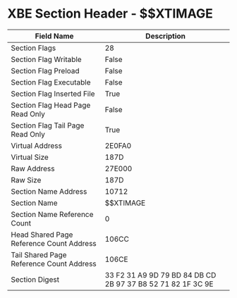 # XBE Section Header - $$XTIMAGE

| Field Name | Description |
|---|---|
| Section Flags | 28 |
| Section Flag Writable | False |
| Section Flag Preload | False |
| Section Flag Executable | False |
| Section Flag Inserted File | True |
| Section Flag Head Page Read Only | False |
| Section Flag Tail Page Read Only | True |
| Virtual Address | 2E0FA0 |
| Virtual Size | 187D |
| Raw Address | 27E000 |
| Raw Size | 187D |
| Section Name Address | 10712 |
| Section Name | $$XTIMAGE |
| Section Name Reference Count | 0 |
| Head Shared Page Reference Count Address | 106CC |
| Tail Shared Page Reference Count Address | 106CE |
| Section Digest | 33 F2 31 A9 9D 79 BD 84 DB CD 2B 97 37 B8 52 71 82 1F 3C 9E |
